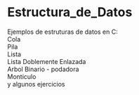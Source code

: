 # Estructura_de_Datos

Ejemplos de estruturas de datos en C:                                                                                       
  Cola                                                                                                                   
  Pila                                                                                                                      
  Lista                                                                                                                
  Lista Doblemente Enlazada                                                                                                     
  Arbol Binario - podadora                                                                                                        
  Monticulo                                                                                                                   
  y algunos ejercicios                                                
